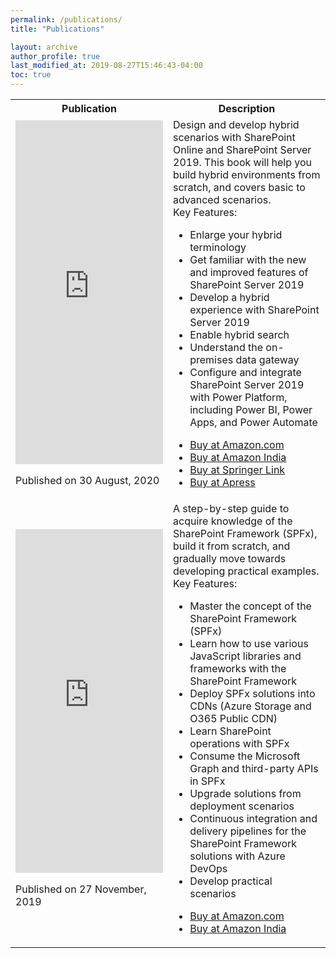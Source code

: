 ```yaml
---
permalink: /publications/
title: "Publications"

layout: archive
author_profile: true
last_modified_at: 2019-08-27T15:46:43-04:00
toc: true
---
```


<table>
    <tr>
        <th><b>Publication</b></th>
        <th><b>Description</b></th>
    </tr>
    <tr>
        <td width="50%">
            <iframe type="text/html" width="336" height="550" frameborder="0" allowfullscreen style="max-width:100%" src="https://read.amazon.in/kp/embed?asin=B08GZT5Z64&preview=newtab&linkCode=kpe&ref_=cm_sw_r_kb_dp_W1KvFbED4RB3X" ></iframe>
            <p>Published on 30 August, 2020</p>
        </td>
        <td>
            Design and develop hybrid scenarios with SharePoint Online and SharePoint Server 2019. This book will help you build hybrid environments from scratch, and covers basic to advanced scenarios.
            <br/>
            Key Features:
            <ul>
                <li>Enlarge your hybrid terminology</li>
                <li>Get familiar with the new and improved features of SharePoint Server 2019</li>
                <li>Develop a hybrid experience with SharePoint Server 2019</li>
                <li>Enable hybrid search</li>
                <li>Understand the on-premises data gateway</li>
                <li>Configure and integrate SharePoint Server 2019 with Power Platform, including Power BI, Power Apps, and Power Automate</li>
            </ul>
            <ul>
                <li>
                    <a href="https://www.amazon.com/Understanding-Hybrid-Environments-SharePoint-2019/dp/148426049X" target="_blank">Buy at Amazon.com</a>                    
                </li>
                <li>
                    <a href="https://www.amazon.in/Understanding-Hybrid-Environments-SharePoint-2019/dp/148426049X" target="_blank">Buy at Amazon India</a>
                </li>
                <li>
                    <a href="https://link.springer.com/book/10.1007/978-1-4842-6050-0" target="_blank">Buy at Springer Link</a>
                </li>
                <li>
                    <a href="https://www.apress.com/gp/book/9781484260494" target="_blank">Buy at Apress</a>
                </li>
            </ul>            
        </td>
    </tr>
    <tr>
        <td width="50%">
            <iframe type="text/html" width="336" height="550" frameborder="0" allowfullscreen style="max-width:100%" src="https://read.amazon.in/kp/card?asin=B0822SS97K&preview=newtab&linkCode=kpe&ref_=cm_sw_r_kb_dp_3J6hFbWKZRDQ4" ></iframe>
            <p>Published on 27 November, 2019</p>
        </td>
        <td>
            A step-by-step guide to acquire knowledge of the SharePoint Framework (SPFx), build it from scratch, and gradually move towards developing practical examples.
            <br/>
            Key Features:
            <ul>
                <li>Master the concept of the SharePoint Framework (SPFx)</li>
                <li>Learn how to use various JavaScript libraries and frameworks with the SharePoint Framework</li>
                <li>Deploy SPFx solutions into CDNs (Azure Storage and O365 Public CDN)</li>
                <li>Learn SharePoint operations with SPFx</li>
                <li>Consume the Microsoft Graph and third-party APIs in SPFx</li>
                <li>Upgrade solutions from deployment scenarios</li>
                <li>Continuous integration and delivery pipelines for the SharePoint Framework solutions with Azure DevOps</li>
                <li>Develop practical scenarios</li>
            </ul>
            <ul>
                <li>
                    <a href="https://www.amazon.com/Mastering-Sharepoint-Framework-Easy-Follow/dp/938932887X/" target="_blank">Buy at Amazon.com</a>                    
                </li>
                <li>
                    <a href="https://www.amazon.in/Mastering-Sharepoint-Framework-Easy-Follow/dp/938932887X" target="_blank">Buy at Amazon India</a>
                </li>
            </ul>            
        </td>
    </tr>
</table>
